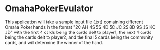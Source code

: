 # OmahaPokerEvulator
This application will take a sample input file (.txt) containing different Omaha Poker hands in the format "2C AH 4S 5S 4D 5C JC 2S 8D 9S 3S KC JD" with the first 4 cards being the cards delt to player1, the next 4 cards being the cards delt to player2, and the final 5 cards being the community cards, and will determine the winner of the hand.
